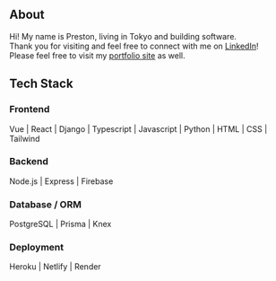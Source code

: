 ## About
Hi! My name is Preston, living in Tokyo and building software. </br>
Thank you for visiting and feel free to connect with me on [LinkedIn](https://www.linkedin.com/in/preston-boardman-8210a671/)!  </br>
Please feel free to visit my [portfolio site](https://preston-boardman.netlify.app/) as well.

## Tech Stack

### Frontend
Vue | React | Django | Typescript | Javascript | Python | HTML | CSS | Tailwind

### Backend 
Node.js | Express | Firebase

### Database / ORM
PostgreSQL | Prisma | Knex

### Deployment
Heroku | Netlify | Render
